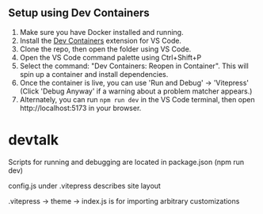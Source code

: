 ## Setup using Dev Containers

1. Make sure you have Docker installed and running.
2. Install the [Dev Containers](https://marketplace.visualstudio.com/items?itemName=ms-vscode-remote.remote-containers) extension for VS Code.
3. Clone the repo, then open the folder using VS Code.
4. Open the VS Code command palette using Ctrl+Shift+P
5. Select the command: "Dev Containers: Reopen in Container". This will spin up a container and install dependencies.
6. Once the container is live, you can use 'Run and Debug' -> 'Vitepress' (Click 'Debug Anyway' if a warning about a problem matcher appears.)
7. Alternately, you can run ```npm run dev``` in the VS Code terminal, then open http://localhost:5173 in your browser.


# devtalk

Scripts for running and debugging are located in package.json (npm run dev) 

config.js under .vitepress describes site layout

.vitepress -> theme -> index.js is for importing arbitrary customizations 
